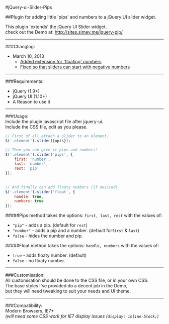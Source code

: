 #jQuery-ui-Slider-Pips
  
##Plugin for adding little 'pips' and numbers to a jQuery UI slider widget.      
  
  
This plugin 'extends' the jQuery UI Slider widget.    
check out the Demo at: http://sites.simey.me/jquery-pip/   
  
------------------------------------  
  
###Changlog:  
- March 10, 2013
  - [Added extension for 'floating' numbers](https://github.com/simeydotme/jQuery-ui-Slider-Pips/commit/aeacad87d47d79a96b9f26d2d83a5c3206d9f90f)
  - [Fixed so that sliders can start with negative numbers](https://github.com/simeydotme/jQuery-ui-Slider-Pips/commit/aeacad87d47d79a96b9f26d2d83a5c3206d9f90f)

------------------------------------  
  
###Requirements:
  - jQuery (1.9+)
  - jQuery UI (1.10+)
  - A Reason to use it
  
------------------------------------  
  
###Usage:   
Include the plugin javascript file after jquery-ui.   
Include the CSS file, edit as you please.  
  
  
```javascript  
// First of all attach a slider to an element.
$('.element').slider({opts});

// Then you can give it pips and numbers!
$('.element').slider('pips', {    
    first: 'number',
    last: 'number',  
    rest: 'pip'  
});
  
  
// And finally can add floaty numbers (if desired)
$('.element').slider('float', {    
    handle: true,
    numbers: true  
});
```

#####Pips method takes the options: `first, last, rest` with the values of:  
- `"pip"` - adds a pip. (default for `rest`)    
- `"number"` - adds a pip and a number. (default for`first` & `last`)   
- `false` - hides the number and pip.

#####Float method takes the options: `handle, numbers` with the values of:  
- `true` - adds floaty number. (default)    
- `false` - no floaty number.
  
  
------------------------------------

###Customisation:  
All customisation should be done to the CSS file, or in your own CSS.  
The base styles I've provided do a decent job in the Demo,   
but they will need tweaking to suit your needs and UI theme.  
  
------------------------------------

###Compatibility:   
Modern Browsers, IE7+   
_(will need some CSS work for IE7 display issues (`display: inline-block;`)_





